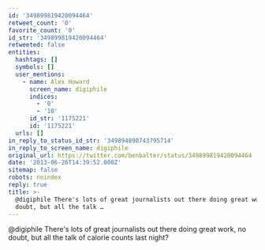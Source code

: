 ```yaml
---
id: '349899819420094464'
retweet_count: '0'
favorite_count: '0'
id_str: '349899819420094464'
retweeted: false
entities:
  hashtags: []
  symbols: []
  user_mentions:
    - name: Alex Howard
      screen_name: digiphile
      indices:
        - '0'
        - '10'
      id_str: '1175221'
      id: '1175221'
  urls: []
in_reply_to_status_id_str: '349894890743795714'
in_reply_to_screen_name: digiphile
original_url: https://twitter.com/benbalter/status/349899819420094464
date: '2013-06-26T14:39:52.000Z'
sitemap: false
robots: noindex
reply: true
title: >-
  @digiphile There's lots of great journalists out there doing great work, no
  doubt, but all the talk …
---
```


@digiphile There's lots of great journalists out there doing great work, no doubt, but all the talk of calorie counts last night?
